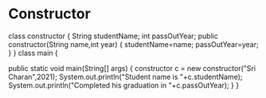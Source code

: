 # Constructor
class constructor
{
	String studentName;
    int passOutYear;
    public constructor(String name,int year)
    {
    	studentName=name;
        passOutYear=year;
  	}
}
class main {

  public static void main(String[] args) 
  {
  	constructor c = new constructor("Sri Charan",2021);
    System.out.println("Student name is "+c.studentName);
    System.out.println("Completed his graduation in "+c.passOutYear);
  }
}
